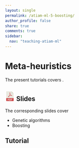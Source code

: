 ```yaml
---
layout: single
permalink: /atiam-ml-5-boosting/
author_profile: false
share: true
comments: true
sidebar:
  nav: "teaching-atiam-ml"
---
```


# Meta-heuristics

The present tutorials covers .

## [![](../images/pdf.png)](../documents/MML.Lesson.5.Boosting.pdf) Slides

The corresponding slides cover

  - Genetic algorithms
  - Boosting  

## Tutorial 
